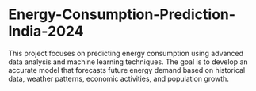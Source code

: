 # Energy-Consumption-Prediction-India-2024
This project focuses on predicting energy consumption using advanced data analysis and machine learning techniques. The goal is to develop an accurate model that forecasts future energy demand based on historical data, weather patterns, economic activities, and population growth.
